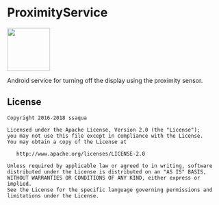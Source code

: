 # ProximityService

<a href="https://play.google.com/store/apps/details?id=ss.proximityservice">
  <img src="https://play.google.com/intl/en_us/badges/images/generic/en_badge_web_generic.png" height="100">
</a>

Android service for turning off the display using the proximity sensor.

## License


    Copyright 2016-2018 ssaqua

    Licensed under the Apache License, Version 2.0 (the "License");
    you may not use this file except in compliance with the License.
    You may obtain a copy of the License at

       http://www.apache.org/licenses/LICENSE-2.0

    Unless required by applicable law or agreed to in writing, software
    distributed under the License is distributed on an "AS IS" BASIS,
    WITHOUT WARRANTIES OR CONDITIONS OF ANY KIND, either express or implied.
    See the License for the specific language governing permissions and
    limitations under the License.
